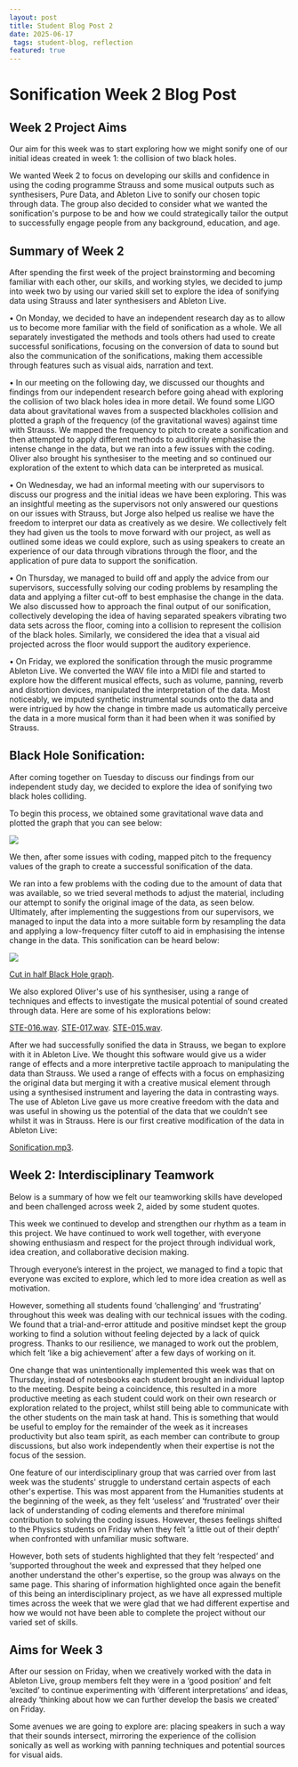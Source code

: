 ```yaml
--- 
layout: post 
title: Student Blog Post 2 
date: 2025-06-17
 tags: student-blog, reflection
featured: true 
---
```


# Sonification Week 2 Blog Post

## Week 2 Project Aims
 
 Our aim for this week was to start exploring how we might sonify one of our initial ideas created in week 1: the collision of two black holes.
 
 We wanted Week 2 to focus on developing our skills and confidence in using the coding programme Strauss and some musical outputs such as synthesisers, Pure Data, and Ableton Live to sonify our chosen topic through data. The group also decided to consider what we wanted the sonification's purpose to be and how we could strategically tailor the output to successfully engage people from any background, education, and age. 

## Summary of Week 2
 
  After spending the first week of the project brainstorming and becoming familiar with each other, our skills, and working styles, we decided to jump into week two by using our varied skill set to explore the idea of sonifying data using Strauss and later synthesisers and Ableton Live. 

 •	On Monday, we decided to have an independent research day as to allow us to become more familiar with the field of sonification as a whole. We all separately investigated the methods and tools others had used to create successful sonifications, focusing on the conversion of data to sound but also the communication of the sonifications, making them accessible through features such as visual aids, narration and text. 
 
 •	In our meeting on the following day, we discussed our thoughts and findings from our independent research before going ahead with exploring the collision of two black holes idea in more detail. We found some LIGO data about gravitational waves from a suspected blackholes collision and plotted a graph of the frequency (of the gravitational waves) against time with Strauss. We mapped the frequency to pitch to create a sonification and then attempted to apply different methods to auditorily emphasise the intense change in the data, but we ran into a few issues with the coding. Oliver also brought his synthesiser to the meeting and so continued our exploration of the extent to which data can be interpreted as musical. 

 •	On Wednesday, we had an informal meeting with our supervisors to discuss our progress and the initial ideas we have been exploring. This was an insightful meeting as the supervisors not only answered our questions on our issues with Strauss, but Jorge also helped us realise we have the freedom to interpret our data as creatively as we desire. We collectively felt they had given us the tools to move forward with our project, as well as outlined some ideas we could explore, such as using speakers to create an experience of our data through vibrations through the floor, and the application of pure data to support the sonification. 

 •	On Thursday, we managed to build off and apply the advice from our supervisors, successfully solving our coding problems by resampling the data and applying a filter cut-off to best emphasise the change in the data. We also discussed how to approach the final output of our sonification, collectively developing the idea of having separated speakers vibrating two data sets across the floor, coming into a collision to represent the collision of the black holes. Similarly, we considered the idea that a visual aid projected across the floor would support the auditory experience. 

 •	On Friday, we explored the sonification through the music programme Ableton Live. We converted the WAV file into a MIDI file and started to explore how the different musical effects, such as volume, panning, reverb and distortion devices, manipulated the interpretation of the data. Most noticeably, we imputed synthetic instrumental sounds onto the data and were intrigued by how the change in timbre made us automatically perceive the data in a more musical form than it had been when it was sonified by Strauss. 



## Black Hole Sonification: 


 After coming together on Tuesday to discuss our findings from our independent study day, we decided to explore the idea of sonifying two black holes colliding.

 To begin this process, we obtained some gravitational wave data and plotted the graph that you can see below: 

![](https://newcastle-my.sharepoint.com/:i:/g/personal/c3035389_newcastle_ac_uk/EXqTwJ1lUCVDrtCBCfD-HBkBZIg_Sf5W_y1niNBW56dzAw?e=d1nMvQ)
  
 We then, after some issues with coding, mapped pitch to the frequency values of the graph to create a successful sonification of the data. 

 We ran into a few problems with the coding due to the amount of data that was available, so we tried several methods to adjust the material, including our attempt to sonify the original image of the data, as seen below. Ultimately, after implementing the suggestions from our supervisors, we managed to input the data into a more suitable form by resampling the data and applying a low-frequency filter cutoff to aid in emphasising the intense change in the data. This sonification can be heard below: 

![](https://newcastle-my.sharepoint.com/:i:/g/personal/c3035389_newcastle_ac_uk/EfZp6mrNwixKuRcJKcAH0EkB3opWXj7kgiP8z2xeVXv28g?e=MjP3xF)

[Cut in half Black Hole graph](https://newcastle-my.sharepoint.com/:u:/g/personal/c3035389_newcastle_ac_uk/EdToW2WrwrxCk9d4YcH9hc4BdQbnevbaffmDIYna-b7Oxw?nav=eyJyZWZlcnJhbEluZm8iOnsicmVmZXJyYWxBcHAiOiJPbmVEcml2ZUZvckJ1c2luZXNzIiwicmVmZXJyYWxBcHBQbGF0Zm9ybSI6IldlYiIsInJlZmVycmFsTW9kZSI6InZpZXciLCJyZWZlcnJhbFZpZXciOiJNeUZpbGVzTGlua0NvcHkifX0&e=rG5RH3).
 
 We also explored Oliver's use of his synthesiser, using a range of techniques and effects to investigate the musical potential of sound created through data. Here are some of his explorations below:
   
[STE-016.wav](https://newcastle-my.sharepoint.com/:u:/g/personal/c3035389_newcastle_ac_uk/EbPwKlIzJi5Dm2vk2AG5pAkBKL06YJxhsjMWw2H7Bf6VTA?nav=eyJyZWZlcnJhbEluZm8iOnsicmVmZXJyYWxBcHAiOiJPbmVEcml2ZUZvckJ1c2luZXNzIiwicmVmZXJyYWxBcHBQbGF0Zm9ybSI6IldlYiIsInJlZmVycmFsTW9kZSI6InZpZXciLCJyZWZlcnJhbFZpZXciOiJNeUZpbGVzTGlua0NvcHkifX0&e=UL57uC).
[STE-017.wav](https://newcastle-my.sharepoint.com/:u:/g/personal/c3035389_newcastle_ac_uk/EW54Sa_tdRFBqzG2_5ftl8wBbwC8BulFCNwngPp4K4F2EA?nav=eyJyZWZlcnJhbEluZm8iOnsicmVmZXJyYWxBcHAiOiJPbmVEcml2ZUZvckJ1c2luZXNzIiwicmVmZXJyYWxBcHBQbGF0Zm9ybSI6IldlYiIsInJlZmVycmFsTW9kZSI6InZpZXciLCJyZWZlcnJhbFZpZXciOiJNeUZpbGVzTGlua0NvcHkifX0&e=QVCm5s).
[STE-015.wav](https://newcastle-my.sharepoint.com/:u:/g/personal/c3035389_newcastle_ac_uk/Ebf5ipNIIMNHkyvkthr4rpMBjrgRqj-PjttjbN2uetQmIg?nav=eyJyZWZlcnJhbEluZm8iOnsicmVmZXJyYWxBcHAiOiJPbmVEcml2ZUZvckJ1c2luZXNzIiwicmVmZXJyYWxBcHBQbGF0Zm9ybSI6IldlYiIsInJlZmVycmFsTW9kZSI6InZpZXciLCJyZWZlcnJhbFZpZXciOiJNeUZpbGVzTGlua0NvcHkifX0&e=eHh36O).

 After we had successfully sonified the data in Strauss, we began to explore with it in Ableton Live. We thought this software would give us a wider range of effects and a more interpretive tactile approach to manipulating the data than Strauss. We used a range of effects with a focus on emphasizing the original data but merging it with a creative musical element through using a synthesised instrument and layering the data in contrasting ways. The use of Ableton Live gave us more creative freedom with the data and was useful in showing us the potential of the data that we couldn’t see whilst it was in Strauss. Here is our first creative modification of the data in Ableton Live: 

[Sonification.mp3](https://newcastle-my.sharepoint.com/:u:/g/personal/c3035389_newcastle_ac_uk/EV1_SOJh2bpEqt3dcys7sfEBFN8WBZS0XAANjAo0LAJaJQ?nav=eyJyZWZlcnJhbEluZm8iOnsicmVmZXJyYWxBcHAiOiJPbmVEcml2ZUZvckJ1c2luZXNzIiwicmVmZXJyYWxBcHBQbGF0Zm9ybSI6IldlYiIsInJlZmVycmFsTW9kZSI6InZpZXciLCJyZWZlcnJhbFZpZXciOiJNeUZpbGVzTGlua0NvcHkifX0&e=IJ5Wa7).


## Week 2: Interdisciplinary Teamwork 

Below is a summary of how we felt our teamworking skills have developed and been challenged across week 2, aided by some student quotes.

This week we continued to develop and strengthen our rhythm as a team in this project. We have continued to work well together, with everyone showing enthusiasm and respect for the project through individual work, idea creation, and collaborative decision making. 
 
 Through everyone’s interest in the project, we managed to find a topic that everyone was excited to explore, which led to more idea creation as well as motivation.

 However, something all students found ‘challenging’ and ‘frustrating’ throughout this week was dealing with our technical issues with the coding. We found that a trial-and-error attitude and positive mindset kept the group working to find a solution without feeling dejected by a lack of quick progress. Thanks to our resilience, we managed to work out the problem, which felt ‘like a big achievement’ after a few days of working on it. 
 
 One change that was unintentionally implemented this week was that on Thursday, instead of notesbooks each student brought an individual laptop to the meeting. Despite being a coincidence, this resulted in a more productive meeting as each student could work on their own research or exploration related to the project, whilst still being able to communicate with the other students on the main task at hand. This is something that would be useful to employ for the remainder of the week as it increases productivity but also team spirit, as each member can contribute to group discussions, but also work independently when their expertise is not the focus of the session. 

 One feature of our interdisciplinary group that was carried over from last week was the students' struggle to understand certain aspects of each other's expertise.  This was most apparent from the Humanities students at the beginning of the week, as they felt ‘useless’ and ‘frustrated’ over their lack of understanding of coding elements and therefore minimal contribution to solving the coding issues. However, theses feelings shifted to the Physics students on Friday when they felt ‘a little out of their depth’ when confronted with unfamiliar music software.

 However, both sets of students highlighted that they felt ‘respected’ and ‘supported throughout the week and expressed that they helped one another understand the other's expertise, so the group was always on the same page. This sharing of information highlighted once again the benefit of this being an interdisciplinary project, as we have all expressed multiple times across the week that we were glad that we had different expertise and how we would not have been able to complete the project without our varied set of skills. 

 ## Aims for Week 3

 After our session on Friday, when we creatively worked with the data in Ableton Live, group members felt they were in a ‘good position’ and felt ‘excited’  to continue experimenting with ‘different interpretations’ and ideas, already ‘thinking about how we can further develop the basis we created’ on Friday. 

 Some avenues we are going to explore are: placing speakers in such a way that their sounds intersect, mirroring the experience of the collision sonically as well as working with panning techniques and potential sources for visual aids. 










